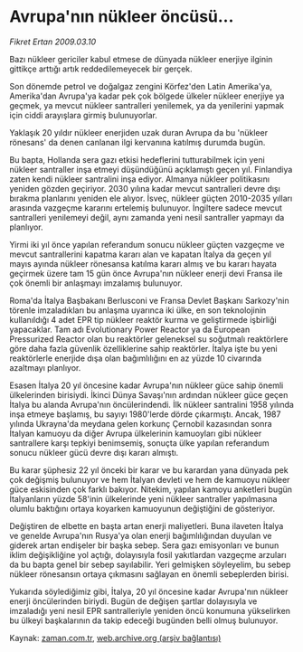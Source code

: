 # Avrupa'nın nükleer öncüsü...

*Fikret Ertan 2009.03.10*

<tr><td class="metin" colspan="2" style="padding-top: 20px; padding-left: 5px; padding-right: 10px;">Bazı nükleer gericiler kabul etmese de dünyada nükleer enerjiye ilginin gittikçe arttığı artık reddedilemeyecek bir gerçek.</td></tr><tr><td class="metin" colspan="2" style="padding-top: 20px; padding-left: 5px; padding-right: 10px;"><p>Son dönemde petrol ve doğalgaz zengini Körfez'den Latin Amerika'ya, Amerika'dan Avrupa'ya kadar pek çok bölgede ülkeler nükleer enerjiye ya geçmek, ya mevcut nükleer santralleri yenilemek, ya da yenilerini yapmak için ciddi arayışlara girmiş bulunuyorlar.
<p> Yaklaşık 20 yıldır nükleer enerjiden uzak duran Avrupa da bu 'nükleer rönesans' da denen canlanan ilgi kervanına katılmış durumda bugün.
<p> Bu bapta, Hollanda sera gazı etkisi hedeflerini tutturabilmek için yeni nükleer santraller inşa etmeyi düşündüğünü açıklamıştı geçen yıl. Finlandiya zaten kendi nükleer santralini inşa ediyor. Almanya nükleer politikasını yeniden gözden geçiriyor. 2030 yılına kadar mevcut santralleri devre dışı bırakma planlarını yeniden ele alıyor. İsveç, nükleer güçten 2010-2035 yılları arasında vazgeçme kararını ertelemiş bulunuyor. İngiltere sadece mevcut santralleri yenilemeyi değil, aynı zamanda yeni nesil santraller yapmayı da planlıyor.
<p> Yirmi iki yıl önce yapılan referandum sonucu nükleer güçten vazgeçme ve mevcut santrallerini kapatma kararı alan ve kapatan İtalya da geçen yıl mayıs ayında nükleer rönesansa katılma kararı almış ve bu kararı hayata geçirmek üzere tam 15 gün önce Avrupa'nın nükleer enerji devi Fransa ile çok önemli bir anlaşmayı imzalamış bulunuyor.
<p> Roma'da İtalya Başbakanı Berlusconi ve Fransa Devlet Başkanı Sarkozy'nin törenle imzaladıkları bu anlaşma uyarınca iki ülke, en son teknolojinin kullanıldığı 4 adet EPR tip nükleer reaktör kurma ve geliştirmede işbirliği yapacaklar. Tam adı Evolutionary Power Reactor ya da European Pressurized Reactor olan bu reaktörler geleneksel su soğutmalı reaktörlere göre daha fazla güvenlik özelliklerine sahip reaktörler. İtalya işte bu yeni reaktörlerle enerjide dışa olan bağımlılığını en az yüzde 10 civarında azaltmayı planlıyor.
<p> Esasen İtalya 20 yıl öncesine kadar Avrupa'nın nükleer güce sahip önemli ülkelerinden birisiydi. İkinci Dünya Savaşı'nın ardından nükleer güce geçen İtalya bu alanda Avrupa'nın öncülerindendi. İlk nükleer santralini 1958 yılında inşa etmeye başlamış, bu sayıyı 1980'lerde dörde çıkarmıştı. Ancak, 1987 yılında Ukrayna'da meydana gelen korkunç Çernobil kazasından sonra İtalyan kamuoyu da diğer Avrupa ülkelerinin kamuoyları gibi nükleer santrallere karşı tepkiyi benimsemiş, sonuçta ülke yapılan referandum sonucu nükleer gücü devre dışı kararı almıştı.
<p> Bu karar şüphesiz 22 yıl önceki bir karar ve bu karardan yana dünyada pek çok değişmiş bulunuyor ve hem İtalyan devleti ve hem de kamuoyu nükleer güce eskisinden çok farklı bakıyor. Nitekim, yapılan kamoyu anketleri bugün İtalyanların yüzde 58'inin ülkelerinde yeni nükleer santraller yapılmasına olumlu baktığını ortaya koyarken kamuoyunun değiştiğini de gösteriyor.
<p> Değiştiren de elbette en başta artan enerji maliyetleri. Buna ilaveten İtalya ve genelde Avrupa'nın Rusya'ya olan enerji bağımlılığından duyulan ve giderek artan endişeler bir başka sebep. Sera gazı emisyonları ve bunun iklim değişikliğine yol açtığı, dolayısıyla fosil yakıtlardan vazgeçme arzuları da bu bapta genel bir sebep sayılabilir. Yeri gelmişken söyleyelim, bu sebep nükleer rönesansın ortaya çıkmasını sağlayan en önemli sebeplerden birisi.
<p> Yukarıda söylediğimiz gibi, İtalya, 20 yıl öncesine kadar Avrupa'nın nükleer enerji öncülerinden biriydi. Bugün de değişen şartlar dolayısıyla ve imzaladığı yeni nesil EPR santralleriyle yeniden öncü konumuna yükselirken bu ülkeyi başkalarının da takip edeceği bugünden belli olmuş bulunuyor. <br/></p></p></p></p></p></p></p></p></p></td></tr>

Kaynak: [zaman.com.tr](http://zaman.com.tr/yazar.do?yazino=823583), [web.archive.org (arşiv bağlantısı)](http://web.archive.org/web/20090328232839/http://www.zaman.com.tr:80/yazar.do?yazino=823583)
